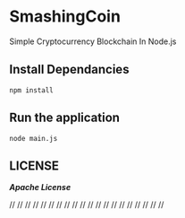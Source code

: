 # SmashingCoin

Simple Cryptocurrency Blockchain In Node.js

## Install Dependancies

    npm install

## Run the application

    node main.js

## LICENSE

**_Apache License_**

//
//
//
//
//
//
//
//
//
//
//
//
//
//
//
//
//
//
//
//
